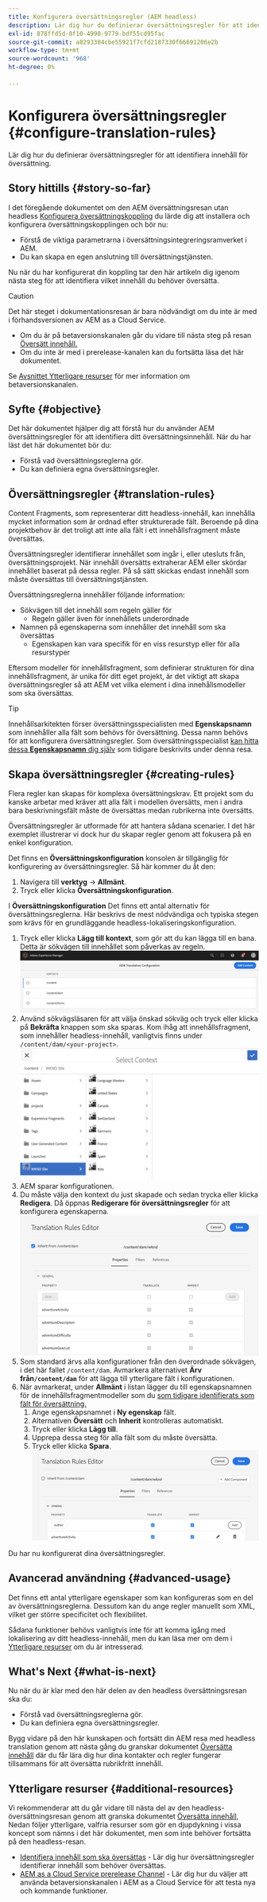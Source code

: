 ```yaml
---
title: Konfigurera översättningsregler (AEM headless)
description: Lär dig hur du definierar översättningsregler för att identifiera innehåll för översättning.
exl-id: 878ffd5d-0f10-4990-9779-bdf55cd95fac
source-git-commit: a8293384cbe55921f7cfd2187330f66691206e2b
workflow-type: tm+mt
source-wordcount: '968'
ht-degree: 0%

---
```


# Konfigurera översättningsregler {#configure-translation-rules}

Lär dig hur du definierar översättningsregler för att identifiera innehåll för översättning.

## Story hittills {#story-so-far}

I det föregående dokumentet om den AEM översättningsresan utan headless [Konfigurera översättningskoppling](configure-connector.md) du lärde dig att installera och konfigurera översättningskopplingen och bör nu:

* Förstå de viktiga parametrarna i översättningsintegreringsramverket i AEM.
* Du kan skapa en egen anslutning till översättningstjänsten.

Nu när du har konfigurerat din koppling tar den här artikeln dig igenom nästa steg för att identifiera vilket innehåll du behöver översätta.

>[!CAUTION]
>
>Det här steget i dokumentationsresan är bara nödvändigt om du inte är med i förhandsversionen av AEM as a Cloud Service.
>
>* Om du är på betaversionskanalen går du vidare till nästa steg på resan [Översätt innehåll.](translate-content.md)
>* Om du inte är med i prerelease-kanalen kan du fortsätta läsa det här dokumentet.
>
>Se [Avsnittet Ytterligare resurser](#additional-resources) för mer information om betaversionskanalen.

## Syfte {#objective}

Det här dokumentet hjälper dig att förstå hur du använder AEM översättningsregler för att identifiera ditt översättningsinnehåll. När du har läst det här dokumentet bör du:

* Förstå vad översättningsreglerna gör.
* Du kan definiera egna översättningsregler.

## Översättningsregler {#translation-rules}

Content Fragments, som representerar ditt headless-innehåll, kan innehålla mycket information som är ordnad efter strukturerade fält. Beroende på dina projektbehov är det troligt att inte alla fält i ett innehållsfragment måste översättas.

Översättningsregler identifierar innehållet som ingår i, eller utesluts från, översättningsprojekt. När innehåll översätts extraherar AEM eller skördar innehållet baserat på dessa regler. På så sätt skickas endast innehåll som måste översättas till översättningstjänsten.

Översättningsreglerna innehåller följande information:

* Sökvägen till det innehåll som regeln gäller för
   * Regeln gäller även för innehållets underordnade
* Namnen på egenskaperna som innehåller det innehåll som ska översättas
   * Egenskapen kan vara specifik för en viss resurstyp eller för alla resurstyper

Eftersom modeller för innehållsfragment, som definierar strukturen för dina innehållsfragment, är unika för ditt eget projekt, är det viktigt att skapa översättningsregler så att AEM vet vilka element i dina innehållsmodeller som ska översättas.

>[!TIP]
>
>Innehållsarkitekten förser översättningsspecialisten med **Egenskapsnamn** som innehåller alla fält som behövs för översättning. Dessa namn behövs för att konfigurera översättningsregler. Som översättningsspecialist [kan hitta dessa **Egenskapsnamn** dig själv](getting-started.md#content-modlels) som tidigare beskrivits under denna resa.

## Skapa översättningsregler {#creating-rules}

Flera regler kan skapas för komplexa översättningskrav. Ett projekt som du kanske arbetar med kräver att alla fält i modellen översätts, men i andra bara beskrivningsfält måste de översättas medan rubrikerna inte översätts.

Översättningsregler är utformade för att hantera sådana scenarier. I det här exemplet illustrerar vi dock hur du skapar regler genom att fokusera på en enkel konfiguration.

Det finns en **Översättningskonfiguration** konsolen är tillgänglig för konfigurering av översättningsregler. Så här kommer du åt den:

1. Navigera till **verktyg** -> **Allmänt**.
1. Tryck eller klicka **Översättningskonfiguration**.

I **Översättningskonfiguration** Det finns ett antal alternativ för översättningsreglerna. Här beskrivs de mest nödvändiga och typiska stegen som krävs för en grundläggande headless-lokaliseringskonfiguration.

1. Tryck eller klicka **Lägg till kontext**, som gör att du kan lägga till en bana. Detta är sökvägen till innehållet som påverkas av regeln.
   ![Lägg till kontext](assets/add-translation-context.png)
1. Använd sökvägsläsaren för att välja önskad sökväg och tryck eller klicka på **Bekräfta** knappen som ska sparas. Kom ihåg att innehållsfragment, som innehåller headless-innehåll, vanligtvis finns under `/content/dam/<your-project>`.
   ![Markera banan](assets/select-context.png)
1. AEM sparar konfigurationen.
1. Du måste välja den kontext du just skapade och sedan trycka eller klicka **Redigera**. Då öppnas **Redigerare för översättningsregler** för att konfigurera egenskaperna.
   ![Redigerare för översättningsregler](assets/translation-rules-editor.png)
1. Som standard ärvs alla konfigurationer från den överordnade sökvägen, i det här fallet `/content/dam`. Avmarkera alternativet **Ärv från`/content/dam`** för att lägga till ytterligare fält i konfigurationen.
1. När avmarkerat, under **Allmänt** i listan lägger du till egenskapsnamnen för de innehållsfragmentmodeller som du [som tidigare identifierats som fält för översättning.](getting-started.md#content-models)
   1. Ange egenskapsnamnet i **Ny egenskap** fält.
   1. Alternativen **Översätt** och **Inherit** kontrolleras automatiskt.
   1. Tryck eller klicka **Lägg till**.
   1. Upprepa dessa steg för alla fält som du måste översätta.
   1. Tryck eller klicka **Spara**.
      ![Lägg till egenskap](assets/add-property.png)

Du har nu konfigurerat dina översättningsregler.

## Avancerad användning {#advanced-usage}

Det finns ett antal ytterligare egenskaper som kan konfigureras som en del av översättningsreglerna. Dessutom kan du ange regler manuellt som XML, vilket ger större specificitet och flexibilitet.

Sådana funktioner behövs vanligtvis inte för att komma igång med lokalisering av ditt headless-innehåll, men du kan läsa mer om dem i [Ytterligare resurser](#additional-resources) om du är intresserad.

## What&#39;s Next {#what-is-next}

Nu när du är klar med den här delen av den headless översättningsresan ska du:

* Förstå vad översättningsreglerna gör.
* Du kan definiera egna översättningsregler.

Bygg vidare på den här kunskapen och fortsätt din AEM resa med headless translation genom att nästa gång du granskar dokumentet [Översätta innehåll](translate-content.md) där du får lära dig hur dina kontakter och regler fungerar tillsammans för att översätta rubrikfritt innehåll.

## Ytterligare resurser {#additional-resources}

Vi rekommenderar att du går vidare till nästa del av den headless-översättningsresan genom att granska dokumentet [Översätta innehåll,](translate-content.md) Nedan följer ytterligare, valfria resurser som gör en djupdykning i vissa koncept som nämns i det här dokumentet, men som inte behöver fortsätta på den headless-resan.

* [Identifiera innehåll som ska översättas](/help/sites-cloud/administering/translation/rules.md) - Lär dig hur översättningsregler identifierar innehåll som behöver översättas.
* [AEM as a Cloud Service prerelease Channel](/help/release-notes/prerelease.md#enable-prerelease) - Lär dig hur du väljer att använda betaversionskanalen i AEM as a Cloud Service för att testa nya och kommande funktioner.
